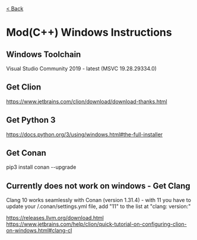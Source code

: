 [< Back](README.md)
# Mod(C++) Windows Instructions

## Windows Toolchain

Visual Studio Community 2019 - latest (MSVC 19.28.29334.0)

## Get Clion

https://www.jetbrains.com/clion/download/download-thanks.html

## Get Python 3

https://docs.python.org/3/using/windows.html#the-full-installer

## Get Conan

pip3 install conan --upgrade

## Currently does not work on windows - Get Clang

Clang 10 works seamlessly with Conan (version 1.31.4) - with 11 you have to update your 
<userhome>/.conan/settings.yml file, add "11" to the list at "clang: version:"

https://releases.llvm.org/download.html
https://www.jetbrains.com/help/clion/quick-tutorial-on-configuring-clion-on-windows.html#clang-cl

